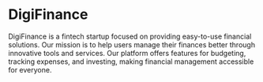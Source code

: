# DigiFinance
DigiFinance is a fintech startup focused on providing easy-to-use financial solutions. Our mission is to help users manage their finances better through innovative tools and services. Our platform offers features for budgeting, tracking expenses, and investing, making financial management accessible for everyone.
